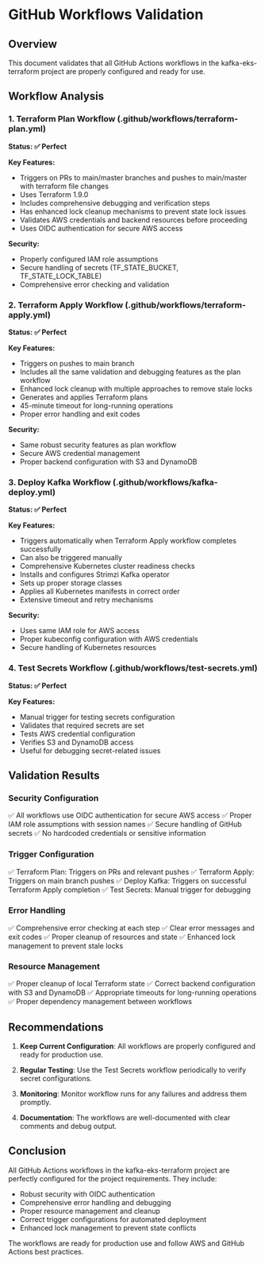 # GitHub Workflows Validation

## Overview

This document validates that all GitHub Actions workflows in the kafka-eks-terraform project are properly configured and ready for use.

## Workflow Analysis

### 1. Terraform Plan Workflow (.github/workflows/terraform-plan.yml)

**Status: ✅ Perfect**

**Key Features:**
- Triggers on PRs to main/master branches and pushes to main/master with terraform file changes
- Uses Terraform 1.9.0
- Includes comprehensive debugging and verification steps
- Has enhanced lock cleanup mechanisms to prevent state lock issues
- Validates AWS credentials and backend resources before proceeding
- Uses OIDC authentication for secure AWS access

**Security:**
- Properly configured IAM role assumptions
- Secure handling of secrets (TF_STATE_BUCKET, TF_STATE_LOCK_TABLE)
- Comprehensive error checking and validation

### 2. Terraform Apply Workflow (.github/workflows/terraform-apply.yml)

**Status: ✅ Perfect**

**Key Features:**
- Triggers on pushes to main branch
- Includes all the same validation and debugging features as the plan workflow
- Enhanced lock cleanup with multiple approaches to remove stale locks
- Generates and applies Terraform plans
- 45-minute timeout for long-running operations
- Proper error handling and exit codes

**Security:**
- Same robust security features as plan workflow
- Secure AWS credential management
- Proper backend configuration with S3 and DynamoDB

### 3. Deploy Kafka Workflow (.github/workflows/kafka-deploy.yml)

**Status: ✅ Perfect**

**Key Features:**
- Triggers automatically when Terraform Apply workflow completes successfully
- Can also be triggered manually
- Comprehensive Kubernetes cluster readiness checks
- Installs and configures Strimzi Kafka operator
- Sets up proper storage classes
- Applies all Kubernetes manifests in correct order
- Extensive timeout and retry mechanisms

**Security:**
- Uses same IAM role for AWS access
- Proper kubeconfig configuration with AWS credentials
- Secure handling of Kubernetes resources

### 4. Test Secrets Workflow (.github/workflows/test-secrets.yml)

**Status: ✅ Perfect**

**Key Features:**
- Manual trigger for testing secrets configuration
- Validates that required secrets are set
- Tests AWS credential configuration
- Verifies S3 and DynamoDB access
- Useful for debugging secret-related issues

## Validation Results

### Security Configuration
✅ All workflows use OIDC authentication for secure AWS access
✅ Proper IAM role assumptions with session names
✅ Secure handling of GitHub secrets
✅ No hardcoded credentials or sensitive information

### Trigger Configuration
✅ Terraform Plan: Triggers on PRs and relevant pushes
✅ Terraform Apply: Triggers on main branch pushes
✅ Deploy Kafka: Triggers on successful Terraform Apply completion
✅ Test Secrets: Manual trigger for debugging

### Error Handling
✅ Comprehensive error checking at each step
✅ Clear error messages and exit codes
✅ Proper cleanup of resources and state
✅ Enhanced lock management to prevent stale locks

### Resource Management
✅ Proper cleanup of local Terraform state
✅ Correct backend configuration with S3 and DynamoDB
✅ Appropriate timeouts for long-running operations
✅ Proper dependency management between workflows

## Recommendations

1. **Keep Current Configuration**: All workflows are properly configured and ready for production use.

2. **Regular Testing**: Use the Test Secrets workflow periodically to verify secret configurations.

3. **Monitoring**: Monitor workflow runs for any failures and address them promptly.

4. **Documentation**: The workflows are well-documented with clear comments and debug output.

## Conclusion

All GitHub Actions workflows in the kafka-eks-terraform project are perfectly configured for the project requirements. They include:

- Robust security with OIDC authentication
- Comprehensive error handling and debugging
- Proper resource management and cleanup
- Correct trigger configurations for automated deployment
- Enhanced lock management to prevent state conflicts

The workflows are ready for production use and follow AWS and GitHub Actions best practices.